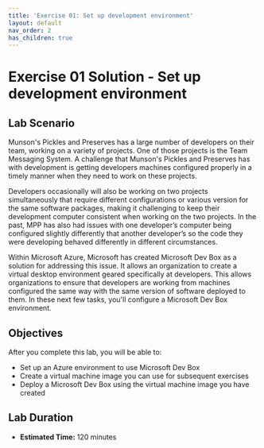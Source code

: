 ```yaml
---
title: 'Exercise 01: Set up development environment'
layout: default
nav_order: 2
has_children: true
---
```


# Exercise 01 Solution - Set up development environment

## Lab Scenario

Munson's Pickles and Preserves has a large number of developers on their team, working on a variety of projects. One of those projects is the Team Messaging System. A challenge that Munson's Pickles and Preserves has with development is getting developers machines configured properly in a timely manner when they need to work on these projects.

Developers occasionally will also be working on two projects simultaneously that require different configurations or various version for the same software packages, making it challenging to keep their development computer consistent when working on the two projects. In the past, MPP has also had issues with one developer’s computer being configured slightly differently that another developer’s so the code they were developing behaved differently in different circumstances.

Within Microsoft Azure, Microsoft has created Microsoft Dev Box as a solution for addressing this issue. It allows an organization to create a virtual desktop environment geared specifically at developers. This allows organizations to ensure that developers are working from machines configured the same way with the same version of software deployed to them. In these next few tasks, you'll configure a Microsoft Dev Box environment.

## Objectives

After you complete this lab, you will be able to:

* Set up an Azure environment to use Microsoft Dev Box
* Create a virtual machine image you can use for subsequent exercises
* Deploy a Microsoft Dev Box using the virtual machine image you have created

## Lab Duration

* **Estimated Time:** 120 minutes
